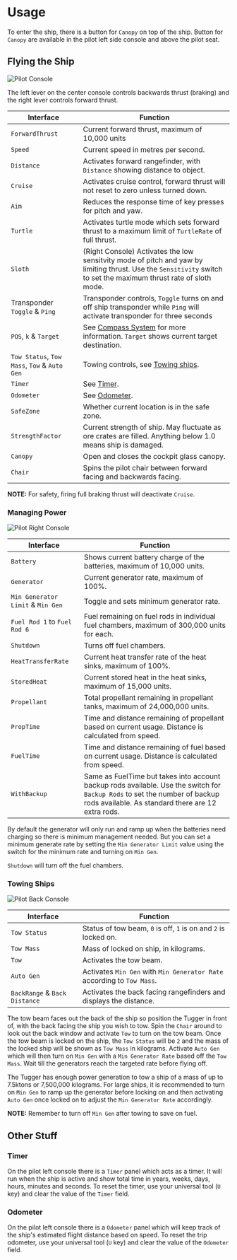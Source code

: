 # Usage

To enter the ship, there is a button for `Canopy` on top of the ship. Button for `Canopy` are available in the pilot left side console and above the pilot seat.

## Flying the Ship

![Pilot Console](https://github.com/EGO-Tech/starbase-ships/raw/main/tugger/images/pilot_center_console.jpg)

The left lever on the center console controls backwards thrust (braking) and the right lever controls forward thrust.

<nord-table>

| Interface | Function |
|---|---|
| `ForwardThrust` | Current forward thrust, maximum of 10,000 units |
| `Speed` | Current speed in metres per second. |
| `Distance` | Activates forward rangefinder, with `Distance` showing distance to object. |
| `Cruise` | Activates cruise control, forward thrust will not reset to zero unless turned down. |
| `Aim` | Reduces the response time of key presses for pitch and yaw. |
| `Turtle` | Activates turtle mode which sets forward thrust to a maximum limit of `TurtleRate` of full thrust. |
| `Sloth` | (Right Console) Activates the low sensitvity mode of pitch and yaw by limiting thrust. Use the `Sensitivity` switch to set the maximum thrust rate of sloth mode.|
| Transponder `Toggle` & `Ping` | Transponder controls, `Toggle` turns on and off ship transponder while `Ping` will activate transponder for three seconds |
| `POS`, `k` & `Target` | See [Compass System](https://gitlab.com/Firestar99/yolol/-/tree/master/src/compass) for more information. `Target` shows current target destination. |
| `Tow Status`, `Tow Mass`, `Tow` & `Auto Gen` | Towing controls, see [Towing ships](#towing-ships). |
| `Timer` | See [Timer](#timer). |
| `Odometer` | See [Odometer](#odometer). |
| `SafeZone` | Whether current location is in the safe zone. |
| `StrengthFactor` | Current strength of ship. May fluctuate as ore crates are filled. Anything below 1.0 means ship is damaged. |
| `Canopy` | Open and closes the cockpit glass canopy. |
| `Chair` | Spins the pilot chair between forward facing and backwards facing. |

</nord-table>

<nord-banner variant="warning">

**NOTE:** For safety, firing full braking thrust will deactivate `Cruise`.

</nord-banner>

### Managing Power

![Pilot Right Console](https://github.com/EGO-Tech/starbase-ships/raw/main/tugger/images/pilot_right_console.jpg)

<nord-table>

| Interface | Function |
|---|---|
| `Battery` | Shows current battery charge of the batteries, maximum of 10,000 units. |
| `Generator` | Current generator rate, maximum of 100%. |
| `Min Generator Limit` & `Min Gen` | Toggle and sets minimum generator rate. |
| `Fuel Rod 1` to `Fuel Rod 6` | Fuel remaining on fuel rods in individual fuel chambers, maximum of 300,000 units for each. |
| `Shutdown` | Turns off fuel chambers. |
| `HeatTransferRate` | Current heat transfer rate of the heat sinks, maximum of 100%. |
| `StoredHeat` | Current stored heat in the heat sinks, maximum of 15,000 units. |
| `Propellant` | Total propellant remaining in propellant tanks, maximum of 24,000,000 units. |
| `PropTime` | Time and distance remaining of propellant based on current usage. Distance is calculated from speed. |
| `FuelTime` | Time and distance remaining of fuel based on current usage. Distance is calculated from speed. |
| `WithBackup` | Same as FuelTime but takes into account backup rods available. Use the switch for `Backup Rods` to set the number of backup rods available. As standard there are 12 extra rods. |

</nord-table>

By default the generator will only run and ramp up when the batteries need charging so there is minimum management needed. But you can set a minimum generate rate by setting the `Min Generator Limit` value using the switch for the minimum rate and turning on `Min Gen`.

`Shutdown` will turn off the fuel chambers.

### Towing Ships

![Pilot Back Console](https://github.com/EGO-Tech/starbase-ships/raw/main/tugger/images/pilot_back_console.jpg)

<nord-table>

| Interface | Function |
|---|---|
| `Tow Status` | Status of tow beam, `0` is off, `1` is on and `2` is locked on. |
| `Tow Mass` | Mass of locked on ship, in kilograms. |
| `Tow` | Activates the tow beam. |
| `Auto Gen` | Activates `Min Gen` with `Min Generator Rate` according to `Tow Mass`. |
| `BackRange` & `Back Distance` | Activates the back facing rangefinders and displays the distance. |

</nord-table>

The tow beam faces out the back of the ship so position the Tugger in front of, with the back facing the ship you wish to tow. Spin the `Chair` around to look out the back window and activate `Tow` to turn on the tow beam. Once the tow beam is locked on the ship, the `Tow Status` will be `2` and the mass of the locked ship will be shown as `Tow Mass` in kilograms.
Activate `Auto Gen` which will then turn on `Min Gen` with a `Min Generator Rate` based off the `Tow Mass`. Wait till the generators reach the targeted rate before flying off.

The Tugger has enough power generation to tow a ship of a mass of up to 7.5ktons or 7,500,000 kilograms. For large ships, it is recommended to turn on `Min Gen` to ramp up the generator before locking on and then activating `Auto Gen` once locked on to adjust the `Min Generator Rate` accordingly.

<nord-banner variant="warning">

**NOTE:** Remember to turn off `Min Gen` after towing to save on fuel.

</nord-banner>

## Other Stuff

### Timer

On the pilot left console there is a `Timer` panel which acts as a timer. It will run when the ship is active and show total time in years, weeks, days, hours, minutes and seconds. To reset the timer, use your universal tool (`U` key) and clear the value of the `Timer` field.

### Odometer

On the pilot left console there is a `Odometer` panel which will keep track of the ship's estimated flight distance based on speed. To reset the trip odometer, use your universal tool (`U` key) and clear the value of the `Odometer` field.
